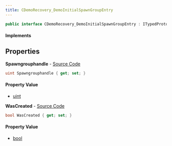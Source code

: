 ```yaml
---
title: CDemoRecovery_DemoInitialSpawnGroupEntry
---
```


```csharp
public interface CDemoRecovery_DemoInitialSpawnGroupEntry : ITypedProtobuf<CDemoRecovery_DemoInitialSpawnGroupEntry>, INativeHandle
```

#### Implements

## Properties

**Spawngrouphandle** - [Source Code](https://github.com/swiftly-solution/swiftlys2/blob/main/managed/src/SwiftlyS2.Generated/Protobufs/Interfaces/CDemoRecovery_DemoInitialSpawnGroupEntry.cs#L13)

```csharp
uint Spawngrouphandle { get; set; }
```

#### Property Value

- [uint](https://learn.microsoft.com/dotnet/api/system.uint32)

**WasCreated** - [Source Code](https://github.com/swiftly-solution/swiftlys2/blob/main/managed/src/SwiftlyS2.Generated/Protobufs/Interfaces/CDemoRecovery_DemoInitialSpawnGroupEntry.cs#L16)

```csharp
bool WasCreated { get; set; }
```

#### Property Value

- [bool](https://learn.microsoft.com/dotnet/api/system.boolean)

